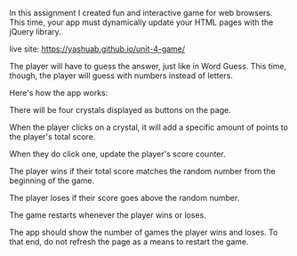 In this assignment I created fun and interactive game for web browsers. This time, your app must dynamically update your HTML pages with the jQuery library.
 
 live site: https://yashuab.github.io/unit-4-game/

 The player will have to guess the answer, just like in Word Guess. This time, though, the player will guess with numbers instead of letters. 

 Here's how the app works:

 There will be four crystals displayed as buttons on the page.

When the player clicks on a crystal, it will add a specific amount of points to the player's total score. 

When they do click one, update the player's score counter.

The player wins if their total score matches the random number from the beginning of the game.

The player loses if their score goes above the random number.

The game restarts whenever the player wins or loses.


The app should show the number of games the player wins and loses. To that end, do not refresh the page as a means to restart the game.